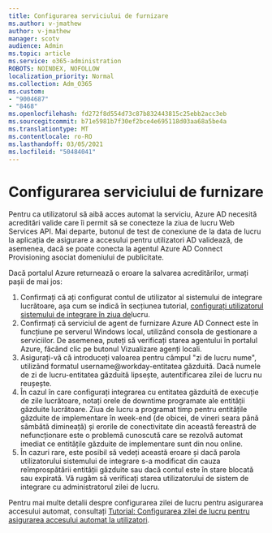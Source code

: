 ```yaml
---
title: Configurarea serviciului de furnizare
ms.author: v-jmathew
author: v-jmathew
manager: scotv
audience: Admin
ms.topic: article
ms.service: o365-administration
ROBOTS: NOINDEX, NOFOLLOW
localization_priority: Normal
ms.collection: Adm_O365
ms.custom:
- "9004687"
- "8468"
ms.openlocfilehash: fd272f8d554d73c87b832443815c25ebb2acc3eb
ms.sourcegitcommit: b71e5981b7f30ef2bce4e695118d03aa68a5be4a
ms.translationtype: MT
ms.contentlocale: ro-RO
ms.lasthandoff: 03/05/2021
ms.locfileid: "50484041"
---
```

# <a name="configuring-the-provision-service"></a>Configurarea serviciului de furnizare

Pentru ca utilizatorul să aibă acces automat la serviciu, Azure AD necesită acreditări valide care îi permit să se conecteze la ziua de lucru Web Services API. Mai departe, butonul de test de conexiune de la data de lucru la aplicația de asigurare a accesului pentru utilizatori AD validează, de asemenea, dacă se poate conecta la agentul Azure AD Connect Provisioning asociat domeniului de publicitate.

Dacă portalul Azure returnează o eroare la salvarea acreditărilor, urmați pașii de mai jos:

1. Confirmați că ați configurat contul de utilizator al sistemului de integrare lucrătoare, așa cum se indică în secțiunea tutorial, [configurați utilizatorul sistemului de integrare în ziua de](https://docs.microsoft.com/azure/active-directory/saas-apps/workday-inbound-tutorial)lucru.
2. Confirmați că serviciul de agent de furnizare Azure AD Connect este în funcțiune pe serverul Windows local, utilizând consola de gestionare a serviciilor. De asemenea, puteți să verificați starea agentului în portalul Azure, făcând clic pe butonul Vizualizare agenți locali.
3. Asigurați-vă că introduceți valoarea pentru câmpul "zi de lucru nume", utilizând formatul username@workday-entitatea găzduită. Dacă numele de zi de lucru-entitatea găzduită lipsește, autentificarea zilei de lucru nu reușește.
4. În cazul în care configurați integrarea cu entitatea găzduită de execuție de zile lucrătoare, notați orele de downtime programate ale entității găzduite lucrătoare. Ziua de lucru a programat timp pentru entitățile găzduite de implementare în week-end (de obicei, de vineri seara până sâmbătă dimineață) și erorile de conectivitate din această fereastră de nefuncționare este o problemă cunoscută care se rezolvă automat imediat ce entitățile găzduite de implementare sunt din nou online.
5. În cazuri rare, este posibil să vedeți această eroare și dacă parola utilizatorului sistemului de integrare s-a modificat din cauza reîmprospătării entității găzduite sau dacă contul este în stare blocată sau expirată. Vă rugăm să verificați starea utilizatorului de sistem de integrare cu administratorul zilei de lucru.

Pentru mai multe detalii despre configurarea zilei de lucru pentru asigurarea accesului automat, consultați [Tutorial: Configurarea zilei de lucru pentru asigurarea accesului automat la utilizatori](https://docs.microsoft.com/azure/active-directory/saas-apps/workday-inbound-tutorial).
